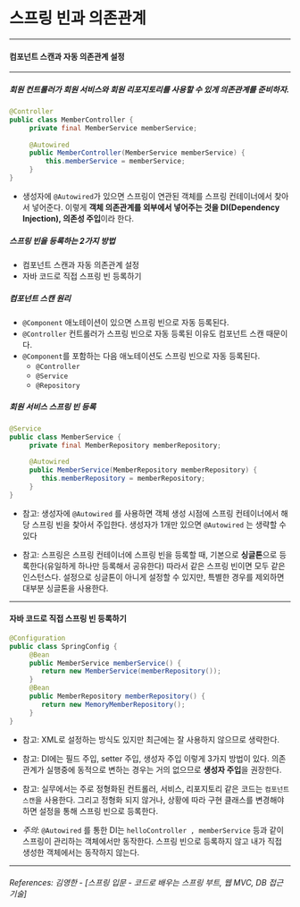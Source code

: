 # 스프링 빈과 의존관계

-----

#### 컴포넌트 스캔과 자동 의존관계 설정

----
##### 회원 컨트롤러가 회원 서비스와 회원 리포지토리를 사용할 수 있게 의존관계를 준비하자.
```java
@Controller
public class MemberController {
     private final MemberService memberService;
     
     @Autowired
     public MemberController(MemberService memberService) {
         this.memberService = memberService;
     }
}
```
* 생성자에 ```@Autowired```가 있으면 스프링이 연관된 객체를 스프링 컨테이너에서 찾아서 넣어준다. 이렇게 **객체 의존관계를 외부에서 넣어주는 것을 DI(Dependency Injection), 의존성 주입**이라 한다.

##### 스프링 빈을 등록하는 2가지 방법
* 컴포넌트 스캔과 자동 의존관계 설정
* 자바 코드로 직접 스프링 빈 등록하기

##### 컴포넌트 스캔 원리
* ```@Component``` 애노테이션이 있으면 스프링 빈으로 자동 등록된다.
* ```@Controller``` 컨트롤러가 스프링 빈으로 자동 등록된 이유도 컴포넌트 스캔 때문이다.
* ```@Component```를 포함하는 다음 애노테이션도 스프링 빈으로 자동 등록된다.
    * ```@Controller```
    * ```@Service```
    * ```@Repository```

##### 회원 서비스 스프링 빈 등록
```java
@Service
public class MemberService {
     private final MemberRepository memberRepository;
     
     @Autowired
     public MemberService(MemberRepository memberRepository) {
        this.memberRepository = memberRepository;
     }
}
```

* 참고: 생성자에 ```@Autowired``` 를 사용하면 객체 생성 시점에 스프링 컨테이너에서 해당 스프링 빈을 찾아서
  주입한다. 생성자가 1개만 있으면 ```@Autowired``` 는 생략할 수 있다


* 참고: 스프링은 스프링 컨테이너에 스프링 빈을 등록할 때, 기본으로 **싱글톤**으로 등록한다(유일하게 하나만
   등록해서 공유한다) 따라서 같은 스프링 빈이면 모두 같은 인스턴스다. 설정으로 싱글톤이 아니게 설정할 수
   있지만, 특별한 경우를 제외하면 대부분 싱글톤을 사용한다.

----
#### 자바 코드로 직접 스프링 빈 등록하기
```java
@Configuration
public class SpringConfig {
     @Bean
     public MemberService memberService() {
        return new MemberService(memberRepository());
     }
     @Bean
     public MemberRepository memberRepository() {
        return new MemoryMemberRepository();
     }
}
```  

* 참고: XML로 설정하는 방식도 있지만 최근에는 잘 사용하지 않으므로 생략한다.
* 참고: DI에는 필드 주입, setter 주입, 생성자 주입 이렇게 3가지 방법이 있다. 의존관계가 실행중에
동적으로 변하는 경우는 거의 없으므로 **생성자 주입**을 권장한다.
* 참고: 실무에서는 주로 정형화된 컨트롤러, 서비스, 리포지토리 같은 코드는 `컴포넌트 스캔`을 사용한다.
그리고 정형화 되지 않거나, 상황에 따라 구현 클래스를 변경해야 하면 설정을 통해 스프링 빈으로
등록한다.


* _주의_: ```@Autowired``` 를 통한 DI는 ```helloController , memberService``` 등과 같이 스프링이 관리하는
  객체에서만 동작한다. 스프링 빈으로 등록하지 않고 내가 직접 생성한 객체에서는 동작하지 않는다.

----  

###### References: 김영한 - [스프링 입문 - 코드로 배우는 스프링 부트, 웹 MVC, DB 접근 기술]





